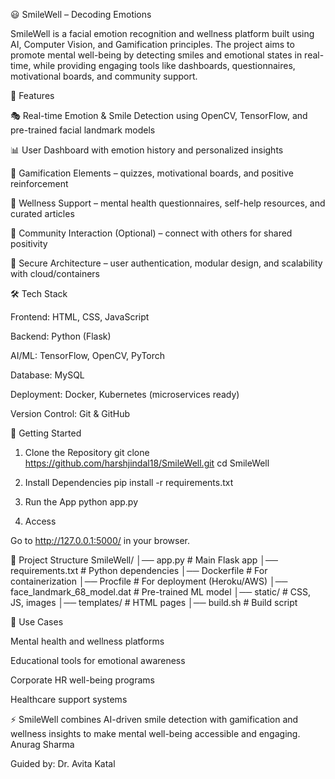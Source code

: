 😃 SmileWell – Decoding Emotions

SmileWell is a facial emotion recognition and wellness platform built using AI, Computer Vision, and Gamification principles. The project aims to promote mental well-being by detecting smiles and emotional states in real-time, while providing engaging tools like dashboards, questionnaires, motivational boards, and community support.

📌 Features

🎭 Real-time Emotion & Smile Detection using OpenCV, TensorFlow, and pre-trained facial landmark models

📊 User Dashboard with emotion history and personalized insights

🧩 Gamification Elements – quizzes, motivational boards, and positive reinforcement

🧠 Wellness Support – mental health questionnaires, self-help resources, and curated articles

👥 Community Interaction (Optional) – connect with others for shared positivity

🔐 Secure Architecture – user authentication, modular design, and scalability with cloud/containers

🛠️ Tech Stack

Frontend: HTML, CSS, JavaScript

Backend: Python (Flask)

AI/ML: TensorFlow, OpenCV, PyTorch

Database: MySQL

Deployment: Docker, Kubernetes (microservices ready)

Version Control: Git & GitHub

🚀 Getting Started
1. Clone the Repository
git clone https://github.com/harshjindal18/SmileWell.git
cd SmileWell

2. Install Dependencies
pip install -r requirements.txt

3. Run the App
python app.py

4. Access

Go to http://127.0.0.1:5000/ in your browser.

📂 Project Structure
SmileWell/
│── app.py               # Main Flask app
│── requirements.txt     # Python dependencies
│── Dockerfile           # For containerization
│── Procfile             # For deployment (Heroku/AWS)
│── face_landmark_68_model.dat   # Pre-trained ML model
│── static/              # CSS, JS, images
│── templates/           # HTML pages
│── build.sh             # Build script

🎯 Use Cases

Mental health and wellness platforms

Educational tools for emotional awareness

Corporate HR well-being programs

Healthcare support systems

⚡ SmileWell combines AI-driven smile detection with gamification and wellness insights to make mental well-being accessible and engaging.
Anurag Sharma

Guided by: Dr. Avita Katal
